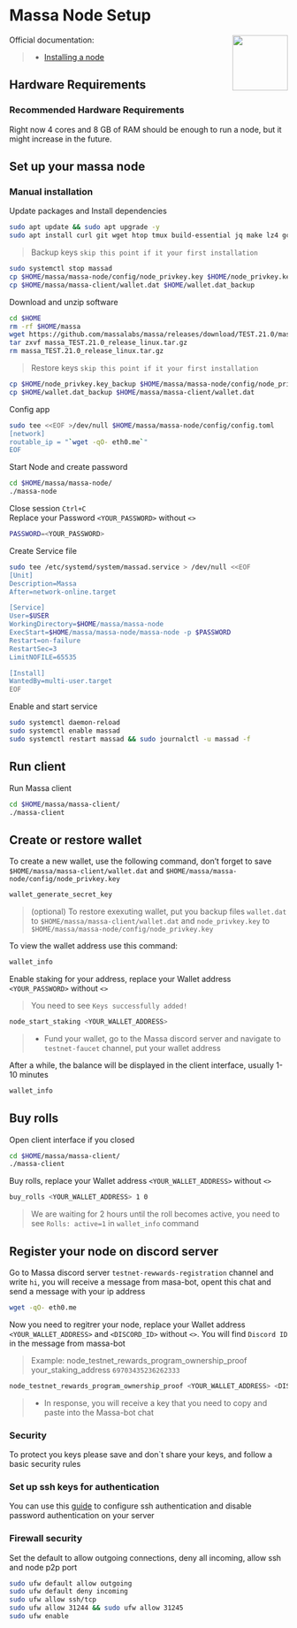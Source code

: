 <div>
<h1 align="left" style="display: flex;"> Massa Node Setup </h1>
<img src="https://avatars.githubusercontent.com/u/92152619?s=200&v=4"  style="float: right;" width="100" height="100"></img>
</div>

Official documentation:
>- [Installing a node](https://docs.massa.net/en/latest/testnet/install.html)


## Hardware Requirements
### Recommended Hardware Requirements 
Right now 4 cores and 8 GB of RAM should be enough to run a node, but it might increase in the future.

## Set up your massa node
### Manual installation

Update packages and Install dependencies

~~~bash
sudo apt update && sudo apt upgrade -y
sudo apt install curl git wget htop tmux build-essential jq make lz4 gcc -y
~~~

>Backup keys `skip this point if it your first installation`

~~~bash
sudo systemctl stop massad
cp $HOME/massa/massa-node/config/node_privkey.key $HOME/node_privkey.key_backup
cp $HOME/massa/massa-client/wallet.dat $HOME/wallet.dat_backup
~~~


Download and unzip software

~~~bash
cd $HOME
rm -rf $HOME/massa
wget https://github.com/massalabs/massa/releases/download/TEST.21.0/massa_TEST.21.0_release_linux.tar.gz
tar zxvf massa_TEST.21.0_release_linux.tar.gz
rm massa_TEST.21.0_release_linux.tar.gz
~~~

>Restore keys `skip this point if it your first installation`

~~~bash
cp $HOME/node_privkey.key_backup $HOME/massa/massa-node/config/node_privkey.key
cp $HOME/wallet.dat_backup $HOME/massa/massa-client/wallet.dat
~~~

Config  app

~~~bash
sudo tee <<EOF >/dev/null $HOME/massa/massa-node/config/config.toml
[network]
routable_ip = "`wget -qO- eth0.me`"
EOF
~~~

Start Node and create password

~~~bash
cd $HOME/massa/massa-node/
./massa-node
~~~


Close session `Ctrl+С`  
Replace your Password `<YOUR_PASSWORD>` without `<>`

~~~bash
PASSWORD=<YOUR_PASSWORD>
~~~

Create Service file

~~~bash
sudo tee /etc/systemd/system/massad.service > /dev/null <<EOF
[Unit]
Description=Massa
After=network-online.target

[Service]
User=$USER
WorkingDirectory=$HOME/massa/massa-node
ExecStart=$HOME/massa/massa-node/massa-node -p $PASSWORD
Restart=on-failure
RestartSec=3
LimitNOFILE=65535

[Install]
WantedBy=multi-user.target
EOF
~~~


Enable and start service

~~~bash
sudo systemctl daemon-reload
sudo systemctl enable massad
sudo systemctl restart massad && sudo journalctl -u massad -f
~~~

## Run client
Run Massa client

~~~bash
cd $HOME/massa/massa-client/
./massa-client
~~~

## Create or restore wallet
To create a new wallet, use the following command, don’t forget to save `$HOME/massa/massa-client/wallet.dat` and `$HOME/massa/massa-node/config/node_privkey.key` 

~~~bash
wallet_generate_secret_key
~~~

>(optional) To restore exexuting wallet, put you backup files `wallet.dat` to `$HOME/massa/massa-client/wallet.dat` and `node_privkey.key` to `$HOME/massa/massa-node/config/node_privkey.key`

To view the wallet address use this command:

~~~bash
wallet_info
~~~

Enable staking for your address, replace your Wallet address `<YOUR_PASSWORD>` without `<>` 
>You need to see `Keys successfully added!`

~~~bash
node_start_staking <YOUR_WALLET_ADDRESS>
~~~

>- Fund your wallet, go to the Massa discord server and navigate to `testnet-faucet` channel, put your wallet address

After a while, the balance will be displayed in the client interface, usually 1-10 minutes

~~~bash
wallet_info
~~~

## Buy rolls
Open client interface if you closed

~~~bash
cd $HOME/massa/massa-client/
./massa-client
~~~

Buy rolls, replace your Wallet address `<YOUR_WALLET_ADDRESS>` without `<>`

~~~bash 
buy_rolls <YOUR_WALLET_ADDRESS> 1 0
~~~
>We are waiting for 2 hours until the roll becomes active, you need to see `Rolls: active=1` in `wallet_info` command

## Register your node on discord server
Go to Massa discord server `testnet-rewwards-registration` channel and write `hi`, you will receive a message from masa-bot, opent this chat and send a message with your ip address

~~~bash
wget -qO- eth0.me
~~~

Now you need to regitrer your node, replace your Wallet address `<YOUR_WALLET_ADDRESS>` and `<DISCORD_ID>` without `<>`.  You will find `Discord ID` in the message from massa-bot
>Example: node_testnet_rewards_program_ownership_proof your_staking_address `69703435236262333`

~~~bash
node_testnet_rewards_program_ownership_proof <YOUR_WALLET_ADDRESS> <DISCORD_ID>
~~~
>- In response, you will receive a key that you need to copy and paste into the Massa-bot chat

### Security
To protect you keys please save and don`t share your keys, and follow a basic security rules

### Set up ssh keys for authentication
You can use this [guide](https://www.digitalocean.com/community/tutorials/how-to-set-up-ssh-keys-on-ubuntu-20-04) to configure ssh authentication and disable password authentication on your server

### Firewall security
Set the default to allow outgoing connections, deny all incoming, allow ssh and node p2p port

~~~bash
sudo ufw default allow outgoing 
sudo ufw default deny incoming 
sudo ufw allow ssh/tcp 
sudo ufw allow 31244 && sudo ufw allow 31245
sudo ufw enable
~~~
